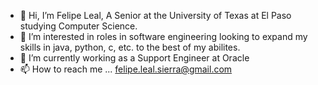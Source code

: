 - 👋 Hi, I’m Felipe Leal, A Senior at the University of Texas at El Paso studying Computer Science.
- 👀 I’m interested in roles in software engineering looking to expand my skills in java, python, c, etc. to the best of my abilites.
- 🌱 I’m currently working as a Support Engineer at Oracle
- 📫 How to reach me ... felipe.leal.sierra@gmail.com

<!---
frleal2/frleal2 is a ✨ special ✨ repository because its `README.md` (this file) appears on your GitHub profile.
You can click the Preview link to take a look at your changes.
--->
